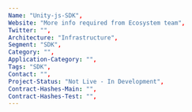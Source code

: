```yaml
---
Name: "Unity-js-SDK",
Website: "More info required from Ecosystem team",
Twitter: "",
Architecture: "Infrastructure",
Segment: "SDK",
Category: "",
Application-Category: "",
Tags: "SDK",
Contact: "",
Project-Status: "Not Live - In Development",
Contract-Hashes-Main: "",
Contract-Hashes-Test: "",
---
```

<!--lang:en--> 

<!--lang:es--] 

<!--lang:de--] 

<!--lang:fr--] 

<!--lang:pl--] 

<!--lang:uk--] 

[!--lang:*-->  
